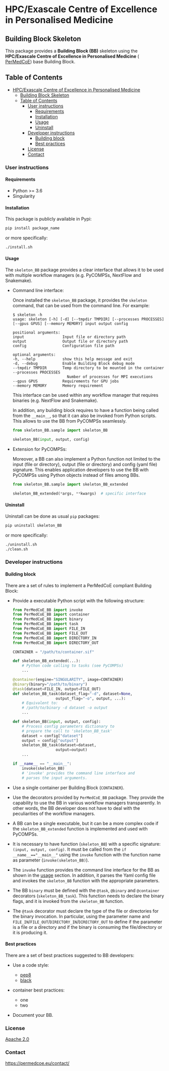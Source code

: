 # HPC/Exascale Centre of Excellence in Personalised Medicine

## Building Block Skeleton

This package provides a **Building Block (BB)** skeleton using the **HPC/Exascale Centre of Excellence in Personalised Medicine** (
[PerMedCoE](https://permedcoe.eu/)) base Building Block.

## Table of Contents

- [HPC/Exascale Centre of Excellence in Personalised Medicine](#hpcexascale-centre-of-excellence-in-personalised-medicine)
  - [Building Block Skeleton](#building-block-skeleton)
  - [Table of Contents](#table-of-contents)
    - [User instructions](#user-instructions)
      - [Requirements](#requirements)
      - [Installation](#installation)
      - [Usage](#usage)
      - [Uninstall](#uninstall)
    - [Developer instructions](#developer-instructions)
      - [Building block](#building-block)
      - [Best practices](#best-practices)
    - [License](#license)
    - [Contact](#contact)

### User instructions

#### Requirements

- Python >= 3.6
- Singularity

#### Installation

This package is publicly available in Pypi:

```bash
pip install package_name
```

or more specifically:

```bash
./install.sh
```

#### Usage

The `skeleton_BB` package provides a clear interface that allows it to be used with multiple workflow managers (e.g. PyCOMPSs, NextFlow and Snakemake).

- Command line interface:

    Once installed the `skeleton_BB` package, it provides the `skeleton`
    command, that can be used from the command line. For example:

    ```text
    $ skeleton -h
    usage: skeleton [-h] [-d] [--tmpdir TMPDIR] [--processes PROCESSES] [--gpus GPUS] [--memory MEMORY] input output config

    positional arguments:
    input                 Input file or directory path
    output                Output file or directory path
    config                Configuration file path

    optional arguments:
    -h, --help            show this help message and exit
    -d, --debug           Enable Building Block debug mode
    --tmpdir TMPDIR       Temp directory to be mounted in the container
    --processes PROCESSES
                            Number of processes for MPI executions
    --gpus GPUS           Requirements for GPU jobs
    --memory MEMORY       Memory requirement
    ```

    This interface can be used within any workflow manager that requires binaries (e.g. NextFlow and Snakemake).

    In addition, any building block requires to have a function being called from the `__main__`, so that it can also be invoked from Python scripts. This allows to use the BB from PyCOMPSs seamlessly.

    ```python
    from skeleton_BB.sample import skeleton_BB

    skeleton_BB(input, output, config)
    ```

- Extension for PyCOMPSs:

    Moreover, a BB can also implement a Python function not limited to the input (file or directory), output (file or directory) and config (yaml file) signature. This enables application developers to use the BB with PyCOMPSs using Python objects instead of files among BBs.

    ```python
    from skeleton_BB.sample import skeleton_BB_extended

    skeleton_BB_extended(*args, **kwargs)  # specific interface
    ```

#### Uninstall

Uninstall can be done as usual `pip` packages:

```bash
pip uninstall skeleton_BB
```

or more specifically:

```bash
./uninstall.sh
./clean.sh
```

### Developer instructions

#### Building block

There are a set of rules to implement a PerMedCoE compliant Building Block:

- Provide a executable Python script with the following structure:

    ```Python
    from PerMedCoE_BB import invoke
    from PerMedCoE_BB import container
    from PerMedCoE_BB import binary
    from PerMedCoE_BB import task
    from PerMedCoE_BB import FILE_IN
    from PerMedCoE_BB import FILE_OUT
    from PerMedCoE_BB import DIRECTORY_IN
    from PerMedCoE_BB import DIRECTORY_OUT

    CONTAINER = "/path/to/container.sif"

    def skeleton_BB_extended(...):
        # Python code calling to tasks (see PyCOMPSs)
        ...

    @container(engine="SINGULARITY", image=CONTAINER)
    @binary(binary="/path/to/binary")
    @task(dataset=FILE_IN, output=FILE_OUT)
    def skeleton_BB_task(dataset_flag="-d", dataset=None,
                       output_flag="-o", output, ...):
        # Equivalent to:
        # /path/to/binary -d dataset -o output
        ...

    def skeleton_BB(input, output, config):
        # Process config parameters dictionary to
        # prepare the call to 'skeleton_BB_task'
        dataset = config["dataset"]
        output = config["output"]
        skeleton_BB_task(dataset=dataset,
                       output=output)
        ...

    if __name__ == "__main__":
        invoke(skeleton_BB)
        # 'invoke' provides the command line interface and
        # parses the input arguments.
    ```

- Use a single container per Building Block (`CONTAINER`).

- Use the decorators provided by `PerMedCoE_BB` package. They provide the capability to use the BB in various workflow managers transparently. In other words, the BB developer does not have to deal with the peculiarities of the workflow managers.

- A BB can be a single executable, but it can be a more complex code if the `skeleton_BB_extended` function is implemented and used with PyCOMPSs.

- It is necessary to have function (`skeleton_BB`) with a specific signature: `(input, output, config)`. It must be called from the  `if __name__=="__main__"` using the `invoke` function with the function name as parameter (`invoke(skeleton_BB)`).

- The `invoke` function provides the command line interface for
the BB as shown in the [usage](#usage) section. In addition, it
parses the Yaml config file and invokes the `skeleton_BB` function
with the appropriate parameters.

- The BB `binary` must be defined with the `@task`, `@binary` and `@container` decorators (`skeleton_BB_task`). This function needs to declare the binary flags, and it is invoked from the `skeleton_BB` function.

- The `@task` decorator must declare the type of the file or directories for the binary invocation. In particular, using the parameter name and `FILE_IN`/`FILE_OUT`/`DIRECTORY_IN`/`DIRECTORY_OUT` to define if the parameter is a file or a directory and if the binary is consuming the file/directory or it is producing it.

#### Best practices

There are a set of best practices suggested to BB developers:

- Use a code style:
  - [pep8](https://www.python.org/dev/peps/pep-0008/)
  - [black](https://github.com/psf/black)

- container best practices:
  - one
  - two

- Document your BB.

### License

[Apache 2.0](https://www.apache.org/licenses/LICENSE-2.0)

### Contact

<https://permedcoe.eu/contact/>
